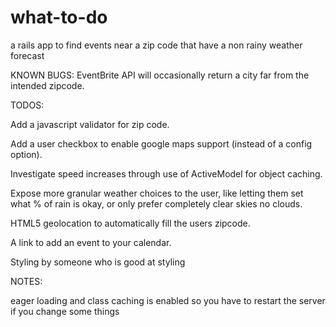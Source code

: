 # what-to-do
a rails app to find events near a zip code that have a non rainy weather forecast

KNOWN BUGS:
  EventBrite API will occasionally return a city far from the intended zipcode.

TODOS:

  Add a javascript validator for zip code.

  Add a user checkbox to enable google maps support (instead of a config option).

  Investigate speed increases through use of ActiveModel for object caching.

  Expose more granular weather choices to the user, like letting them set what % of rain is okay, or only prefer completely clear skies no clouds.

  HTML5 geolocation to automatically fill the users zipcode. 

  A link to add an event to your calendar.

  Styling by someone who is good at styling

NOTES: 

  eager loading and class caching is enabled so you have to restart the server if you change some things
